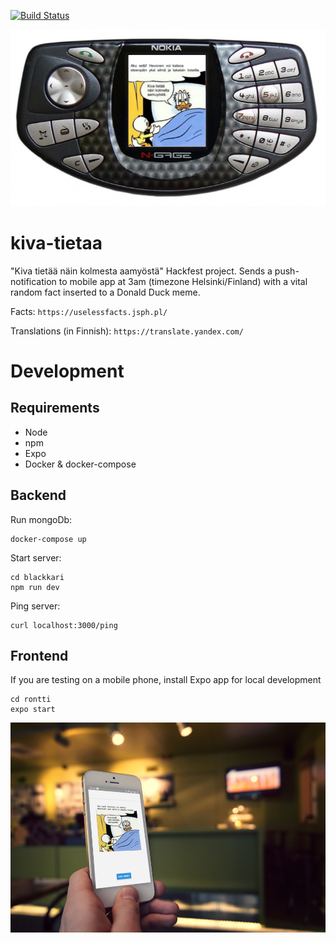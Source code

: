 [![Build Status](https://travis-ci.com/tonisuo/kiva-tietaa.svg?token=5aLnZnpJEoXDMwxJmqMe&branch=master)](https://travis-ci.com/tonisuo/kiva-tietaa)

![alt text](doc/ngace.png "Logo Title Text 1")

# kiva-tietaa
"Kiva tietää näin kolmesta aamyöstä" Hackfest project. Sends a push-notification to mobile app at 3am (timezone Helsinki/Finland) with a vital random fact inserted to a Donald Duck meme.

Facts: `https://uselessfacts.jsph.pl/`

Translations (in Finnish): `https://translate.yandex.com/`

# Development

## Requirements

- Node
- npm
- Expo
- Docker & docker-compose 

## Backend

Run mongoDb:

```
docker-compose up
```

Start server:

```
cd blackkari
npm run dev
```

Ping server:

```
curl localhost:3000/ping
```

## Frontend

If you are testing on a mobile phone, install Expo app for local development

```
cd rontti
expo start
```
![alt text](doc/phone_hand.jpg "Logo Title Text 2")
